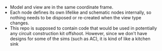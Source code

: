 * Model and view are in the same coordinate frame.
* Each node defines its own lifelike and schematic nodes internally, so nothing needs to be disposed or re-created when
the view type changes.
* This repo is supposed to contain code that would be used in potentially any circuit construction kit offshoot.  However, since
we don't have designs for some of the sims (such as AC), it is kind of like a kitchen sink
